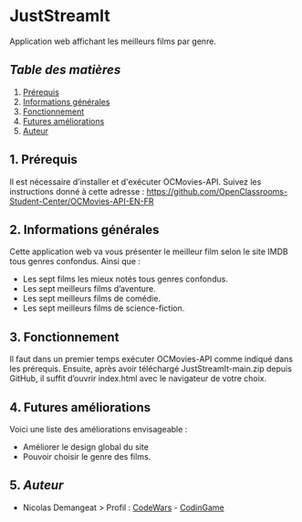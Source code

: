 # JustStreamIt
Application web affichant les meilleurs films par genre.

## *Table des matières*
1. [Prérequis](#1-prérequis)
2. [Informations générales](#2-informations-générales)   
3. [Fonctionnement](#4-fonctionnement)
4. [Futures améliorations](#6-futures-améliorations)
5. [Auteur](#7-auteur)

## 1. Prérequis
Il est nécessaire d’installer et d'exécuter OCMovies-API.
Suivez les instructions donné à cette adresse : 
https://github.com/OpenClassrooms-Student-Center/OCMovies-API-EN-FR

## 2. Informations générales
Cette application web va vous présenter le meilleur film selon le site IMDB tous genres confondus.
Ainsi que : 
- Les sept films les mieux notés tous genres confondus.
- Les sept meilleurs films d’aventure.
- Les sept meilleurs films de comédie.
- Les sept meilleurs films de science-fiction.

## 3. Fonctionnement
Il faut dans un premier temps exécuter OCMovies-API comme indiqué dans les prérequis.
Ensuite, après avoir téléchargé JustStreamIt-main.zip depuis GitHub, il suffit d’ouvrir index.html avec le navigateur de votre choix.

## 4. Futures améliorations
Voici une liste des améliorations envisageable :
- Améliorer le design global du site
- Pouvoir choisir le genre des films.

## 5. *Auteur*
- Nicolas Demangeat > Profil : [CodeWars](https://www.codewars.com/users/Morkai) - [CodinGame](https://www.codingame.com/profile/12632339c7b1539aedc9bb480ed2cac44538993)
